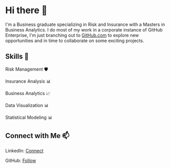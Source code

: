 # Hi there 👋

I'm a Business graduate specializing in Risk and Insurance with a Masters in Business Analytics. I do most of my work in a corporate instance of GitHub Enterprise, I'm just branching out to [GitHub.com](github.com) to explore new opportunities and in time to collaborate on some exciting projects.

## Skills 🔭

Risk Management 🛡️

Insurance Analysis 📊

Business Analytics 📈

Data Visualization 📊

Statistical Modeling 📊

## Connect with Me 📫

LinkedIn: [Connect](https://www.linkedin.com/in/eoin-halpin-62268b19b/)

GitHub: [Follow](https://github.com/eoinhalpin99)

<!--
**eoinhalpin99/eoinhalpin99** is a ✨ _special_ ✨ repository because its `README.md` (this file) appears on your GitHub profile.

Here are some ideas to get you started:

- 🔭 I’m currently working on ...
- 🌱 I’m currently learning ...
- 👯 I’m looking to collaborate on ...
- 🤔 I’m looking for help with ...
- 💬 Ask me about ...
- 📫 How to reach me: ...
- 😄 Pronouns: ...
- ⚡ Fun fact: ...
-->
